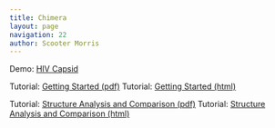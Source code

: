 ```yaml
---
title: Chimera
layout: page
navigation: 22
author: Scooter Morris
---
```


 Demo: [HIV Capsid](hiv_data/hiv-demo.html)

 Tutorial: [Getting Started (pdf)](Chimera_Getting_Started_Tutorial.pdf)
 Tutorial: [Getting Started (html)](http://www.cgl.ucsf.edu/chimera/docs/UsersGuide/tutorials/menutut.html)

 Tutorial: [Structure Analysis and Comparison (pdf)](Structure_Analysis_and_Comparison_Tutorial.pdf)
 Tutorial: [Structure Analysis and Comparison (html)](http://www.cgl.ucsf.edu/chimera/docs/UsersGuide/tutorials/squalene.html)
